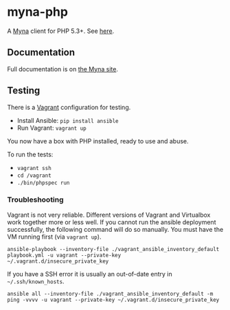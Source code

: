myna-php
========

A [Myna](http://mynaweb.com/) client for PHP 5.3+. See [here](http://help.mynaweb.com/php).

## Documentation

Full documentation is on [the Myna site](http://help.mynaweb.com/php).

## Testing

There is a [Vagrant](http://vagrantup.com/) configuration for testing.

- Install Ansible: `pip install ansible`
- Run Vagrant: `vagrant up`

You now have a box with PHP installed, ready to use and abuse.

To run the tests:

- `vagrant ssh`
- `cd /vagrant`
- `./bin/phpspec run`

### Troubleshooting

Vagrant is not very reliable. Different versions of Vagrant and Virtualbox work together more or less well. If you cannot run the ansible deployment successfully, the following command will do so manually. You must have the VM running first (via `vagrant up`).

`ansible-playbook --inventory-file ./vagrant_ansible_inventory_default playbook.yml -u vagrant --private-key ~/.vagrant.d/insecure_private_key`

If you have a SSH error it is usually an out-of-date entry in `~/.ssh/known_hosts`.

`ansible all --inventory-file ./vagrant_ansible_inventory_default -m ping -vvvv -u vagrant --private-key ~/.vagrant.d/insecure_private_key`
